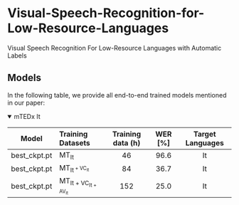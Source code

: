 # Visual-Speech-Recognition-for-Low-Resource-Languages
Visual Speech Recognition For Low-Resource Languages with Automatic Labels


## Models

In the following table, we provide all end-to-end trained models mentioned in our paper:

<details open>

<summary>mTEDx It</summary>

| Model         | Training Datasets  | Training data (h)  |  WER [%]   |    Target Languages     |
|--------------|:----------|:------------------:|:----------:|:------------------------:|
| best_ckpt.pt |       MT<sub>It        |        46           |    96.6    | It  |
| best_ckpt.pt |        MT<sub>It<sup> + VC<sub>It           |        84          |    36.7    | It  |
| best_ckpt.pt |        MT<sub>It + VC<sub>It + AV<sub>It       |        152         |    25.0    | It  |
